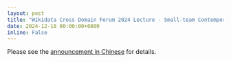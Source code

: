 ```yaml
---
layout: post
title: "Wikidata Cross Domain Forum 2024 Lecture - Small-team Contemporary Archiving: Looking Back and Moving Forward"
date: 2024-12-18 00:00:00+0800
inline: False
---
```


Please see the [announcement in Chinese](/zh-tw/news/241218_1/) for details.

